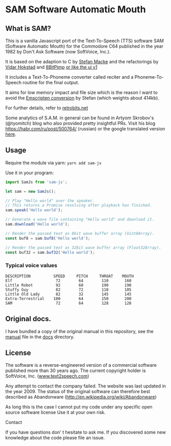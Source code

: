# SAM Software Automatic Mouth

## What is SAM?

This is a vanilla Javascript port of the Text-To-Speech (TTS) software
SAM (Software Automatic Mouth) for the Commodore C64 published in the
year 1982 by Don't Ask Software (now SoftVoice, Inc.).

It is based on the adaption to C by
[Stefan Macke](https://github.com/s-macke/SAM)
and the refactorings by 
[Vidar Hokstad](https://github.com/vidarh/SAM) and
[8BitPimp](https://github.com/8BitPimp/SAM)
[or like the ui v1](https://benisland.neocities.org/petpet/)

It includes a Text-To-Phoneme converter called reciter and a
Phoneme-To-Speech routine for the final output.

It aims for low memory impact and file size which is the reason I want
to avoid the 
[Emscripten conversion](http://simulationcorner.net/index.php?page=sam)
by Stefan (which weights about 414kb).

For further details, refer to
[retrobits.net](http://www.retrobits.net/atari/sam.shtml)

Some analytics of S.A.M. in general can be found in Artyom Skrobov's
(@tyomitch) blog who also provided pretty insightful PRs.
Visit his blog https://habr.com/ru/post/500764/ (russian)
or the google translated version
[here](https://habr-com.translate.goog/ru/post/500764/?_x_tr_sl=auto&_x_tr_tl=en).

## Usage

Require the module via yarn: `yarn add sam-js`

Use it in your program:

```javascript
import SamJs from 'sam-js';

let sam = new SamJs();

// Play "Hello world" over the speaker.
// This returns a Promise resolving after playback has finished.
sam.speak('Hello world');

// Generate a wave file containing "Hello world" and download it.
sam.download('Hello world');

// Render the passed text as 8bit wave buffer array (Uint8Array).
const buf8 = sam.buf8('Hello world');

// Render the passed text as 32bit wave buffer array (Float32Array).
const buf32 = sam.buf32('Hello world');
```

### Typical voice values

```
DESCRIPTION          SPEED     PITCH     THROAT    MOUTH
Elf                   72        64        110       160
Little Robot          92        60        190       190
Stuffy Guy            82        72        110       105
Little Old Lady       82        32        145       145
Extra-Terrestrial    100        64        150       200
SAM                   72        64        128       128
```

## Original docs.

I have bundled a copy of the original manual in this repository, see
the [manual](docs/manual.md) file in the [docs](docs) directory.

## License

The software is a reverse-engineered version of a commercial software
published more than 30 years ago. The current copyright holder is 
SoftVoice, Inc. (www.text2speech.com)

Any attempt to contact the company failed. The website was last
updated in the year 2009. The status of the original
software can therefore best described as Abandonware
(http://en.wikipedia.org/wiki/Abandonware)

As long this is the case I cannot put my code under any specific open
source software license Use it at your own risk.

Contact

If you have questions don' t hesitate to ask me. If you discovered some
new knowledge about the code please file an issue.
